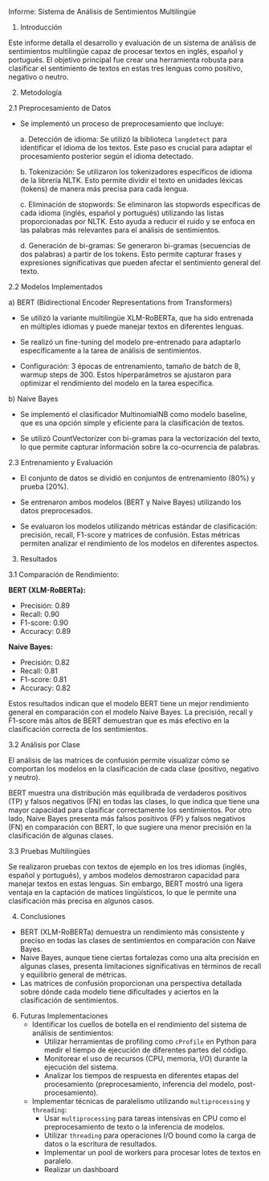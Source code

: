 Informe: Sistema de Análisis de Sentimientos Multilingüe

1. Introducción

Este informe detalla el desarrollo y evaluación de un sistema de análisis de sentimientos multilingüe capaz de procesar textos en inglés, español y portugués. El objetivo principal fue crear una herramienta robusta para clasificar el sentimiento de textos en estas tres lenguas como positivo, negativo o neutro.

2. Metodología

2.1 Preprocesamiento de Datos

- Se implementó un proceso de preprocesamiento que incluye:
  
  a. Detección de idioma: Se utilizó la biblioteca `langdetect` para identificar el idioma de los textos. Este paso es crucial para adaptar el procesamiento posterior según el idioma detectado.
  
  b. Tokenización: Se utilizaron los tokenizadores específicos de idioma de la librería NLTK. Esto permite dividir el texto en unidades léxicas (tokens) de manera más precisa para cada lengua.
  
  c. Eliminación de stopwords: Se eliminaron las stopwords específicas de cada idioma (inglés, español y portugués) utilizando las listas proporcionadas por NLTK. Esto ayuda a reducir el ruido y se enfoca en las palabras más relevantes para el análisis de sentimientos.
  
  d. Generación de bi-gramas: Se generaron bi-gramas (secuencias de dos palabras) a partir de los tokens. Esto permite capturar frases y expresiones significativas que pueden afectar el sentimiento general del texto.

2.2 Modelos Implementados

a) BERT (Bidirectional Encoder Representations from Transformers)

   - Se utilizó la variante multilingüe XLM-RoBERTa, que ha sido entrenada en múltiples idiomas y puede manejar textos en diferentes lenguas.
     
   - Se realizó un fine-tuning del modelo pre-entrenado para adaptarlo específicamente a la tarea de análisis de sentimientos.

    
   - Configuración: 3 épocas de entrenamiento, tamaño de batch de 8, warmup steps de 300. Estos hiperparámetros se ajustaron para optimizar el rendimiento del modelo en la tarea específica.


b) Naive Bayes

   - Se implementó el clasificador MultinomialNB como modelo baseline, que es una opción simple y eficiente para la clasificación de textos.
     
   - Se utilizó CountVectorizer con bi-gramas para la vectorización del texto, lo que permite capturar información sobre la co-ocurrencia de palabras.

2.3 Entrenamiento y Evaluación

- El conjunto de datos se dividió en conjuntos de entrenamiento (80%) y prueba (20%).
  
- Se entrenaron ambos modelos (BERT y Naive Bayes) utilizando los datos preprocesados.
  
- Se evaluaron los modelos utilizando métricas estándar de clasificación: precisión, recall, F1-score y matrices de confusión. Estas métricas permiten analizar el rendimiento de los modelos en diferentes aspectos.

3. Resultados

3.1 Comparación de Rendimiento:

**BERT (XLM-RoBERTa):**
- Precisión: 0.89
- Recall: 0.90
- F1-score: 0.90
- Accuracy: 0.89

**Naive Bayes:**
- Precisión: 0.82
- Recall: 0.81
- F1-score: 0.81
- Accuracy: 0.82

Estos resultados indican que el modelo BERT tiene un mejor rendimiento general en comparación con el modelo Naive Bayes. La precisión, recall y F1-score más altos de BERT demuestran que es más efectivo en la clasificación correcta de los sentimientos.

3.2 Análisis por Clase

El análisis de las matrices de confusión permite visualizar cómo se comportan los modelos en la clasificación de cada clase (positivo, negativo y neutro). 

BERT muestra una distribución más equilibrada de verdaderos positivos (TP) y falsos negativos (FN) en todas las clases, lo que indica que tiene una mayor capacidad para clasificar correctamente los sentimientos. Por otro lado, Naive Bayes presenta más falsos positivos (FP) y falsos negativos (FN) en comparación con BERT, lo que sugiere una menor precisión en la clasificación de algunas clases.

3.3 Pruebas Multilingües

Se realizaron pruebas con textos de ejemplo en los tres idiomas (inglés, español y portugués), y ambos modelos demostraron capacidad para manejar textos en estas lenguas. Sin embargo, BERT mostró una ligera ventaja en la captación de matices lingüísticos, lo que le permite una clasificación más precisa en algunos casos.


4. Conclusiones
- BERT (XLM-RoBERTa) demuestra un rendimiento más consistente y preciso en todas las clases de sentimientos en comparación con Naive Bayes.
- Naive Bayes, aunque tiene ciertas fortalezas como una alta precisión en algunas clases, presenta limitaciones significativas en términos de recall y equilibrio general de métricas.
- Las matrices de confusión proporcionan una perspectiva detallada sobre dónde cada modelo tiene dificultades y aciertos en la clasificación de sentimientos.

6. Futuras Implementaciones
   - Identificar los cuellos de botella en el rendimiento del sistema de análisis de sentimientos:
     - Utilizar herramientas de profiling como `cProfile` en Python para medir el tiempo de ejecución de diferentes partes del código.
     - Monitorear el uso de recursos (CPU, memoria, I/O) durante la ejecución del sistema.
     - Analizar los tiempos de respuesta en diferentes etapas del procesamiento (preprocesamiento, inferencia del modelo, post-procesamiento).
   - Implementar técnicas de paralelismo utilizando `multiprocessing` y `threading`:
     - Usar `multiprocessing` para tareas intensivas en CPU como el preprocesamiento de texto o la inferencia de modelos.
     - Utilizar `threading` para operaciones I/O bound como la carga de datos o la escritura de resultados.
     - Implementar un pool de workers para procesar lotes de textos en paralelo.
     - Realizar un dashboard 

